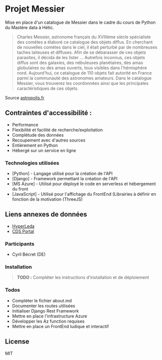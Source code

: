 # Projet Messier

Mise en place d'un catalogue de Messier dans le cadre du cours de Python du Mastère data à Hétic.

> Charles Messier, astronome français du XVIIIème siècle spécialiste des comètes a élaboré ce catalogue des objets diffus. En cherchant de nouvelles comètes dans le ciel, il était perturbé par de nombreuses taches laiteuses et diffuses. Afin de se débarasser de ces objets parasites, il décida de les lister ... Autrefois inconnus, ces objets diffus sont des galaxies, des nébuleuses planétaires, des amas globulaires ou des amas ouverts, tous visibles dans l'hémisphère nord. Aujourd'hui, ce catalogue de 110 objets fait autorité en France parmi la communauté des astronomes amateurs. Dans le catalogue Messier, vous trouverez les coordonnées ainsi que les principales caractéristiques de ces objets.

Source [astropolis.fr](https://www.astropolis.fr/catalogue-Messier/page-de-garde/astronomie-accueil-catalogue-Messier.html)

## Contraintes d'accessibilité :

- Performance
- Flexibilité et facilité de recherche/exploitation
- Complétude des données
- Recoupement avec d'autres sources
- Entièrement en Python
- Hébergé sur un service en ligne

### Technologies utilisées

* [Python] - Langage utilisé pour la création de l'API
* [Django] - Framework permettant la création de l'API
* [MS Azure] - Utilisé pour déployé le code en serverless et hébergement du front
* [JavaScript] - Utilisé pour l'affichage du FrontEnd (Librairies à définir en fonction de la motivation (ThreeJS)

## Liens annexes de données

* [HyperLeda](http://leda.univ-lyon1.fr/)
* [CDS Portal](http://cdsportal.u-strasbg.fr/)

### Participants

* Cyril Bécret (DE)

### Installation

> __TODO :__ Compléter les instructions d'installation et de déploiement

### Todos

 - Compléter le fichier about.md
 - Documenter les routes utilisées
 - Initialiser Django Rest Framework
 - Mettre en place l'infrastructure Azure
 - Développer les Az function requises
 - Mettre en place un FrontEnd ludique et interactif

License
----

MIT
